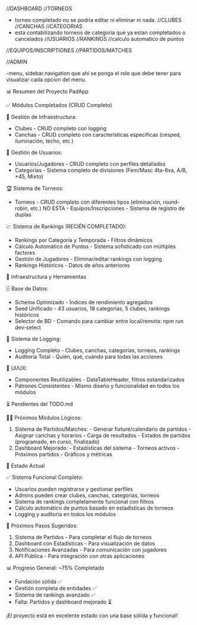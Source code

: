 //DASHBOARD
//TORNEOS
- torneo completado no se podria editar ni eliminar ni nada.
//CLUBES
  //CANCHAS
//CATEGORIAS
- esta contabilizando torneos de categoria que ya estan completados o cancelados
//USUARIOS
//RANKINGS
  //calculo automatico de puntos

//EQUIPOS/INSCRIPTIONES
//PARTIDOS/MATCHES


//ADMIN

-menu, sidebar.navigation que ahi se ponga el role que debe tener para visualizar cada opcion del menu.



 📊 Resumen del Proyecto PadApp

  ✅ Módulos Completados (CRUD Completo)

  🏢 Gestión de Infraestructura:
  - Clubes - CRUD completo con logging
  - Canchas - CRUD completo con características específicas (césped, iluminación, techo, etc.)

  👥 Gestión de Usuarios:
  - Usuarios/Jugadores - CRUD completo con perfiles detallados
  - Categorías - Sistema completo de divisiones (Fem/Masc 4ta-8va, A/B, +45, Mixto)

  🏆 Sistema de Torneos:
  - Torneos - CRUD completo con diferentes tipos (eliminación, round-robin, etc.)
  NO ESTA - Equipos/Inscripciones - Sistema de registro de duplas

  📈 Sistema de Rankings (RECIÉN COMPLETADO):
  - Rankings por Categoría y Temporada - Filtros dinámicos
  - Cálculo Automático de Puntos - Sistema sofisticado con múltiples factores
  - Gestión de Jugadores - Eliminar/editar rankings con logging
  - Rankings Históricos - Datos de años anteriores

  🔧 Infraestructura y Herramientas

  🗄️ Base de Datos:
  - Schema Optimizado - Índices de rendimiento agregados
  - Seed Unificado - 43 usuarios, 18 categorías, 5 clubes, rankings históricos
  - Selector de BD - Comando para cambiar entre local/remota: npm run dev-select

  📝 Sistema de Logging:
  - Logging Completo - Clubes, canchas, categorías, torneos, rankings
  - Auditoría Total - Quién, qué, cuándo para todas las acciones

  🎨 UI/UX:
  - Componentes Reutilizables - DataTableHeader, filtros estandarizados
  - Patrones Consistentes - Mismo diseño y funcionalidad en todos los módulos

  ⏳ Pendientes del TODO.md

  🏃‍♂️ Próximos Módulos Lógicos:

  1. Sistema de Partidos/Matches:
    - Generar fixture/calendario de partidos
    - Asignar canchas y horarios
    - Carga de resultados
    - Estados de partidos (programado, en curso, finalizado)
  2. Dashboard Mejorado:
    - Estadísticas del sistema
    - Torneos activos
    - Próximos partidos
    - Gráficos y métricas

  🚀 Estado Actual

  ✅ Sistema Funcional Completo:
  - Usuarios pueden registrarse y gestionar perfiles
  - Admins pueden crear clubes, canchas, categorías, torneos
  - Sistema de rankings completamente funcional con filtros
  - Cálculo automático de puntos basado en estadísticas de torneos
  - Logging y auditoría en todos los módulos

  🎯 Próximos Pasos Sugeridos:
  1. Sistema de Partidos - Para completar el flujo de torneos
  2. Dashboard con Estadísticas - Para visualización de datos
  3. Notificaciones Avanzadas - Para comunicación con jugadores
  4. API Pública - Para integración con otras aplicaciones

  📊 Progreso General: ~75% Completado
  - Fundación sólida ✅
  - Gestión completa de entidades ✅
  - Sistema de rankings avanzado ✅
  - Falta: Partidos y dashboard mejorado ⏳

  ¡El proyecto está en excelente estado con una base sólida y funcional!